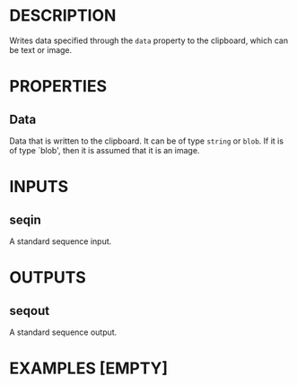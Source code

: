 # DESCRIPTION

Writes data specified through the `data` property to the clipboard, which can be text or image.

# PROPERTIES

## Data

Data that is written to the clipboard. It can be of type `string` or `blob`. If it is of type `blob', then it is assumed that it is an image.

# INPUTS

## seqin

A standard sequence input.

# OUTPUTS

## seqout

A standard sequence output.

# EXAMPLES [EMPTY]
